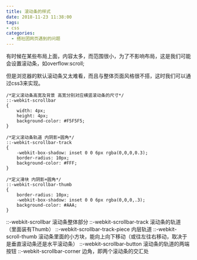 ```yaml
---
title: 滚动条的样式
date: 2018-11-23 11:38:00
tags:
- css
categories: 
  - 搭社团网页遇到的问题
---
```


有时候在某些布局上面，内容太多，而范围很小，为了不影响布局，这是我们可能会设置滚动条，如overflow:scroll;

但是浏览器的默认滚动条又太难看，而且与整体页面风格很不搭，这时我们可以通过css3来实现。
```
/*定义滚动条高宽及背景 高宽分别对应横竖滚动条的尺寸*/  
::-webkit-scrollbar  
{  
    width: 4px;  
    height: 4px;  
    background-color: #F5F5F5;  
}  
  
/*定义滚动条轨道 内阴影+圆角*/  
::-webkit-scrollbar-track  
{  
    -webkit-box-shadow: inset 0 0 6px rgba(0,0,0,0.3);  
    border-radius: 10px;  
    background-color: #FFF;  
}  
  
/*定义滑块 内阴影+圆角*/  
::-webkit-scrollbar-thumb  
{  
    border-radius: 10px;  
    -webkit-box-shadow: inset 0 0 6px rgba(0,0,0,.3);  
    background-color: #AAA;  
}  
```
::-webkit-scrollbar 滚动条整体部分
::-webkit-scrollbar-track 滚动条的轨道（里面装有Thumb）
::-webkit-scrollbar-track-piece 内层轨道
::-webkit-scroll-thumb 滚动条里面的小方块，能向上向下移动（或往左往右移动，取决于是垂直滚动条还是水平滚动条）
::-webkit-scrollbar-button 滚动条的轨道的两端按钮
::-webkit-scrollbar-corner 边角，即两个滚动条的交汇处